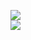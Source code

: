 [![](https://img.shields.io/badge/Made%20With-Github%20Spray-lightgrey.svg?style=for-the-badge&logo=github)](https://github.com/Annihil/github-spray#27392)  
[![](https://i.imgur.com/2DrTn0Z.gif)](https://github.com/Annihil/github-spray)